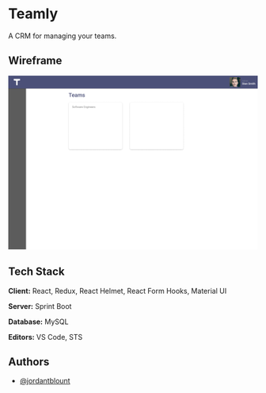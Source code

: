 # Teamly

A CRM for managing your teams. 

## Wireframe

![Desktop image](https://github.com/JordanBlount/teamly/blob/main/wireframes/desktop.png)

## Tech Stack

**Client:** React, Redux, React Helmet, React Form Hooks, Material UI

**Server:** Sprint Boot

**Database:** MySQL

**Editors:** VS Code, STS

  
## Authors

- [@jordantblount](https://jordanblount.com)

  